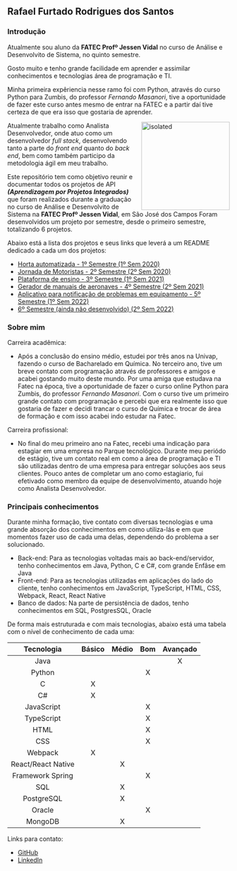 ## Rafael Furtado Rodrigues dos Santos

### Introdução
Atualmente sou aluno da **FATEC Profº Jessen Vidal** no curso de Análise e Desenvolvito de Sistema, no quinto semestre.

Gosto muito e tenho grande facilidade em aprender e assimilar conhecimentos e tecnologias área de programação e TI.

Minha primeira expêriencia nesse ramo foi com Python, através do curso Python para Zumbis, do professor *Fernando Masanori*, tive a oportunidade de fazer este curso antes mesmo de entrar na FATEC e a partir daí tive certeza de que era isso que gostaria de aprender.

<img align="right" src="https://avatars.githubusercontent.com/u/49576121?s=400&u=0f3dca5882ea383b3616b89caa41443523c3d907&v=4" alt="isolated" width="200"/>

Atualmente trabalho como Analista Desenvolvedor, onde atuo como um desenvolvedor *full stack*, desenvolvendo tanto a parte do *front end* quanto do *back end*, bem como também participo da metodologia ágil em meu trabalho.

Este repositório tem como objetivo reunir e documentar todos os projetos de API ***(Aprendizagem por Projetos Integrados)*** que foram realizados durante a graduação no curso de Análise e Desenvolvito de Sistema na **FATEC Profº Jessen Vidal**, em São José dos Campos
Foram desenvolvidos um projeto por semestre, desde o primeiro semestre, totalizando 6 projetos.

Abaixo está a lista dos projetos e seus links que leverá a um README dedicado a cada um dos projetos:

- [Horta automatizada - 1º Semestre (1º Sem 2020)](https://github.com/Syank/portifolio-TG-fatec/tree/main/primeiroSemestre)
- [Jornada de Motoristas - 2º Semestre (2º Sem 2020)](https://github.com/Syank/portifolio-TG-fatec/tree/main/segundoSemestre)
- [Plataforma de ensino - 3º Semestre (1º Sem 2021)](https://github.com/Syank/portifolio-TG-fatec/tree/main/terceiroSemestre)
- [Gerador de manuais de aeronaves - 4º Semestre (2º Sem 2021)](https://github.com/Syank/portifolio-TG-fatec/tree/main/quartoSemestre)
- [Aplicativo para notificação de problemas em equipamento - 5º Semestre (1º Sem 2022)](https://github.com/barbaraport/api-claradb)
- [6º Semestre (ainda não desenvolvido) (2º Sem 2022)](#)

### Sobre mim
Carreira acadêmica:
- Após a conclusão do ensino médio, estudei por três anos na Univap, fazendo o curso de Bacharelado em Química. No terceiro ano, tive um breve contato com programação através de professores e amigos e acabei gostando muito deste mundo. Por uma amiga que estudava na Fatec na época, tive a oportunidade de fazer o curso online Python para Zumbis, do professor *Fernando Masanori*. Com o curso tive um primeiro grande contato com programação e percebi que era realmente isso que gostaria de fazer e decidi trancar o curso de Química e trocar de área de formação e com isso acabei indo estudar na Fatec.

Carreira profissional:
- No final do meu primeiro ano na Fatec, recebi uma indicação para estagiar em uma empresa no Parque tecnológico. Durante meu periódo de estágio, tive um contato real em como a área de programação e TI são utilizadas dentro de uma empresa para entregar soluções aos seus clientes. Pouco antes de completar um ano como estagiario, fui efetivado como membro da equipe de desenvolvimento, atuando hoje como Analista Desenvolvedor.

### Principais conhecimentos
Durante minha formação, tive contato com diversas tecnologias e uma grande absorção dos conhecimentos em como utiliza-lás e em que momentos fazer uso de cada uma delas, dependendo do problema a ser solucionado.

- Back-end: Para as tecnologias voltadas mais ao back-end/servidor, tenho conhecimentos em Java, Python, C e C#, com grande Enfâse em Java
- Front-end: Para as tecnologias utilizadas em aplicações do lado do cliente, tenho conhecimentos em JavaScript, TypeScript, HTML, CSS, Webpack, React, React Native
- Banco de dados: Na parte de persistência de dados, tenho conhecimentos em SQL, PostgresSQL, Oracle

De forma mais estruturada e com mais tecnologias, abaixo está uma tabela com o nível de conhecimento de cada uma:

|Tecnologia|Básico|Médio|Bom|Avançado|
|:---:|:---:|:---:|:---:|:---:|
|Java|   |   |   |X|
|Python|   |   |X|   |
|C|X|| |   |
|C#|X| |   |   |
|JavaScript|   |   |X|   |
|TypeScript|   |   |X|   |
|HTML|   |   |X|   |
|CSS|   |   |X|   |
|Webpack|X| |   |   |
|React/React Native|   |X|   |   |
|Framework Spring|   |   |X|   |
|SQL|   |X|   |   |
|PostgreSQL|   |X|   |   |
|Oracle|   |   |X|   |
|MongoDB|   |X| |   |

Links para contato:
- [GitHub](https://github.com/Syank)
- [LinkedIn](https://www.linkedin.com/in/rafael-furtado-613a9712a/)
